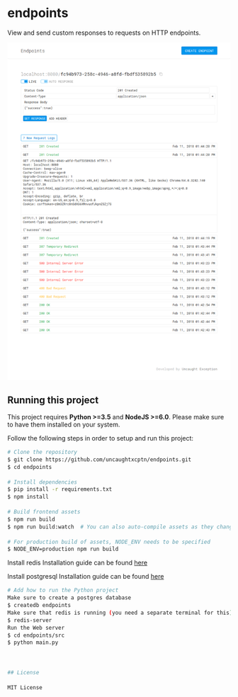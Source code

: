 # endpoints

View and send custom responses to requests on HTTP endpoints.

![endpoints](screenshot.png)


## Running this project

This project requires **Python >=3.5** and **NodeJS >=6.0**. Please make sure to have them installed on your system.

Follow the following steps in order to setup and run this project:

```bash
# Clone the repository
$ git clone https://github.com/uncaughtxcptn/endpoints.git
$ cd endpoints

# Install dependencies
$ pip install -r requirements.txt
$ npm install

# Build frontend assets
$ npm run build
$ npm run build:watch  # You can also auto-compile assets as they change

# For production build of assets, NODE_ENV needs to be specified
$ NODE_ENV=production npm run build
```
Install redis
Installation guide can be found [here](https://redis.io/topics/quickstart)

Install postgresql
Installation guide can be found [here](https://www.digitalocean.com/community/tutorials/how-to-install-and-use-postgresql-on-ubuntu-16-04)

```bash
# Add how to run the Python project
Make sure to create a postgres database
$ createdb endpoints
Make sure that redis is running (you need a separate terminal for this)
$ redis-server
Run the Web server
$ cd endpoints/src
$ python main.py



## License

MIT License
